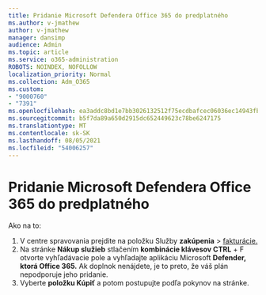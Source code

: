 ```yaml
---
title: Pridanie Microsoft Defendera Office 365 do predplatného
ms.author: v-jmathew
author: v-jmathew
manager: dansimp
audience: Admin
ms.topic: article
ms.service: o365-administration
ROBOTS: NOINDEX, NOFOLLOW
localization_priority: Normal
ms.collection: Adm_O365
ms.custom:
- "9000760"
- "7391"
ms.openlocfilehash: ea3addc8bd1e7bb3026132512f75ecdbafcec06036ec14943fb3aed554e25757
ms.sourcegitcommit: b5f7da89a650d2915dc652449623c78be6247175
ms.translationtype: MT
ms.contentlocale: sk-SK
ms.lasthandoff: 08/05/2021
ms.locfileid: "54006257"
---
```

# <a name="add-microsoft-defender-for-office-365-to-your-subscription"></a>Pridanie Microsoft Defendera Office 365 do predplatného

Ako na to:

1. V centre spravovania prejdite na položku Služby **zakúpenia**  >  [fakturácie.](https://go.microsoft.com/fwlink/p/?linkid=868433)
2. Na stránke **Nákup služieb** stlačením **kombinácie klávesov CTRL** + F otvorte vyhľadávacie pole a vyhľadajte aplikáciu Microsoft **Defender, ktorá Office 365.** Ak doplnok nenájdete, je to preto, že váš plán nepodporuje jeho pridanie.
3. Vyberte **položku Kúpiť** a potom postupujte podľa pokynov na stránke.
